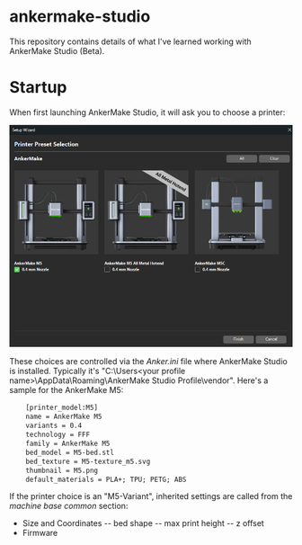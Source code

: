 # ankermake-studio

This repository contains details of what I've learned working with AnkerMake Studio (Beta).

# Startup

When first launching AnkerMake Studio, it will ask you to choose a printer:

![printer-choice](img/printer-choice.png)

These choices are controlled via the _Anker.ini_ file where AnkerMake Studio is installed. Typically it's "C:\Users\<your profile name>\AppData\Roaming\AnkerMake Studio Profile\vendor". Here's a sample for the AnkerMake M5:

```
    [printer_model:M5]
    name = AnkerMake M5
    variants = 0.4
    technology = FFF
    family = AnkerMake M5
    bed_model = M5-bed.stl
    bed_texture = M5-texture_m5.svg
    thumbnail = M5.png
    default_materials = PLA+; TPU; PETG; ABS
```

If the printer choice is an "M5-Variant", inherited settings are called from the _machine base common_ section:
- Size and Coordinates
-- bed shape
-- max print height
-- z offset
- Firmware
